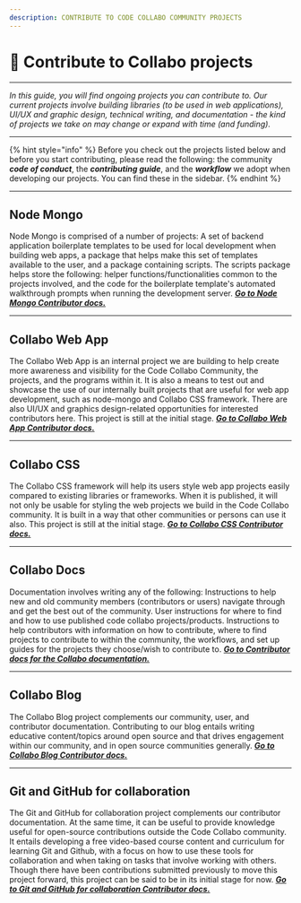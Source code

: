 ```yaml
---
description: CONTRIBUTE TO CODE COLLABO COMMUNITY PROJECTS
---
```


# 👷 Contribute to Collabo projects

***

_In this guide, you will find ongoing projects you can contribute to. Our current projects involve building libraries (to be used in web applications), UI/UX and graphic design, technical writing, and documentation - the kind of projects we take on may change or expand with time (and funding)._

***

{% hint style="info" %}
Before you check out the projects listed below and before you start contributing, please read the following: the community _**code of conduct**_, the _**contributing guide**_, and the _**workflow**_ we adopt when developing our projects. You can find these in the sidebar.
{% endhint %}

***

## Node Mongo

Node Mongo is comprised of a number of projects: A set of backend application boilerplate templates to be used for local development when building web apps, a package that helps make this set of templates available to the user, and a package containing scripts. The scripts package helps store the following: helper functions/functionalities common to the projects involved, and the code for the boilerplate template's automated walkthrough prompts when running the development server. [_**Go to Node Mongo Contributor docs.**_](https://code-collabo.gitbook.io/collabo-contributor/node-mongo-projects/contribute-to-node-mongo-projects)

***

## Collabo Web App

The Collabo Web App is an internal project we are building to help create more awareness and visibility for the Code Collabo Community, the projects, and the programs within it. It is also a means to test out and showcase the use of our internally built projects that are useful for web app development, such as node-mongo and Collabo CSS framework. There are also UI/UX and graphics design-related opportunities for interested contributors here. This project is still at the initial stage. [_**Go to Collabo Web App Contributor docs.**_](https://code-collabo.gitbook.io/collabo-contributor/collabo-web-app-project/contribute-to-collabo-web-app)

***

## Collabo CSS

The Collabo CSS framework will help its users style web app projects easily compared to existing libraries or frameworks. When it is published, it will not only be usable for styling the web projects we build in the Code Collabo community. It is built in a way that other communities or persons can use it also. This project is still at the initial stage. [_**Go to Collabo CSS Contributor docs.**_](https://code-collabo.gitbook.io/collabo-contributor/collabo-css-project/contribute-to-collabo-css)

***

## Collabo Docs

Documentation involves writing any of the following: Instructions to help new and old community members (contributors or users) navigate through and get the best out of the community. User instructions for where to find and how to use published code collabo projects/products. Instructions to help contributors with information on how to contribute, where to find projects to contribute to within the community, the workflows, and set up guides for the projects they choose/wish to contribute to. [_**Go to Contributor docs for the Collabo documentation.**_](https://code-collabo.gitbook.io/collabo-contributor/collabo-documentation-projects/contribute-to-collabo-documentation-projects)

***

## Collabo Blog

The Collabo Blog project complements our community, user, and contributor documentation. Contributing to our blog entails writing educative content/topics around open source and that drives engagement within our community, and in open source communities generally. [_**Go to Collabo Blog Contributor docs.**_](https://code-collabo.gitbook.io/collabo-contributor/collabo-blog-project/contribute-to-collabo-blog)

***

## Git and GitHub for collaboration

The Git and GitHub for collaboration project complements our contributor documentation. At the same time, it can be useful to provide knowledge useful for open-source contributions outside the Code Collabo community. It entails developing a free video-based course content and curriculum for learning Git and Github, with a focus on how to use these tools for collaboration and when taking on tasks that involve working with others. Though there have been contributions submitted previously to move this project forward, this project can be said to be in its initial stage for now. [_**Go to Git and GitHub for collaboration Contributor docs.**_](https://code-collabo.gitbook.io/collabo-contributor/git-and-github-for-collaboration-project/contribute-to-git-and-github-for-collaboration-course)
